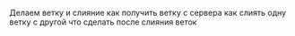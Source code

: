 Делаем ветку и слияние
как получить ветку с сервера
как слиять одну ветку с другой
что сделать после слияния веток